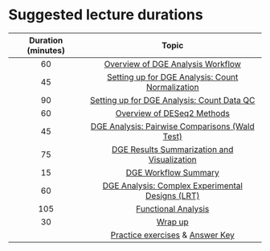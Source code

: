 # Suggested lecture durations

| Duration (minutes)       |  Topic  |
|:------------------------:|:------------------------------------------------:|
| 60 | [Overview of DGE Analysis Workflow](https://hbctraining.github.io/DGE_workshop/lessons/01_DGE_setup_and_overview.html) | 
| 45 | [Setting up for DGE Analysis: Count Normalization](https://hbctraining.github.io/DGE_workshop/lessons/02_DGE_count_normalization.html) | 
| 90 | [Setting up for DGE Analysis: Count Data QC](https://hbctraining.github.io/DGE_workshop/lessons/03_DGE_QC_analysis.html) | 
| 60 | [Overview of DESeq2 Methods](https://hbctraining.github.io/DGE_workshop/lessons/04_DGE_DESeq2_analysis.html) |
| 45 | [DGE Analysis: Pairwise Comparisons (Wald Test)](https://hbctraining.github.io/DGE_workshop/lessons/05_DGE_DESeq2_analysis2.html) | 
| 75 | [DGE Results Summarization and Visualization](https://hbctraining.github.io/DGE_workshop/lessons/06_DGE_visualizing_results.html) | 
| 15 | [DGE Workflow Summary](https://hbctraining.github.io/DGE_workshop/lessons/07_DGE_summarizing_workflow.html) | 
| 60 | [DGE Analysis: Complex Experimental Designs (LRT)](https://hbctraining.github.io/DGE_workshop/lessons/08_DGE_LRT.html) | 
| 105 | [Functional Analysis](https://hbctraining.github.io/DGE_workshop/lessons/10_functional_analysis.html) | 
| 30 | [Wrap up](https://hbctraining.github.io/Intro-to-R-with-DGE/lectures/Workshop_wrapup.pdf) | 
| | [Practice exercises](https://hbctraining.github.io/DGE_workshop/exercises/DGE_analysis_exercises.html) & [Answer Key](https://hbctraining.github.io/DGE_workshop/exercises/DGE_analysis_exercises%20answer_key.html)|

